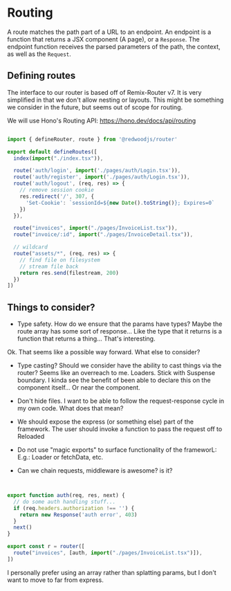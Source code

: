 # Routing

A route matches the path part of a URL to an endpoint. An endpoint is a function that returns a JSX component (A page), or a `Response`. The endpoint function receives the parsed parameters of the path, the context, as well as the `Request`.

## Defining routes

The interface to our router is based off of Remix-Router v7. It is very simplified in that we don't allow nesting or layouts. This might be something we consider in the future, but seems out of scope for routing.

We will use Hono's Routing API: https://hono.dev/docs/api/routing

```ts

import { defineRouter, route } from '@redwoodjs/router'

export default defineRoutes([
  index(import("./index.tsx")),

  route('auth/login', import('./pages/auth/Login.tsx')),
  route('auth/register', import('./pages/auth/Login.tsx')),
  route('auth/logout', (req, res) => {
    // remove session cookie
    res.redirect('/', 307, {
      'Set-Cookie': `sessionId=${new Date().toString()}; Expires=0`
    })
  }),

  route("invoices", import("./pages/InvoiceList.tsx")),
  route("invoice/:id", import("./pages/InvoiceDetail.tsx")),

  // wildcard
  route("assets/*", (req, res) => {
    // find file on filesystem
    // stream file back
    return res.send(filestream, 200)
  })
])
```

## Things to consider?

- Type safety. How do we ensure that the params have types? Maybe the route array has some sort of response... Like the type that it returns is a function that returns a thing... That's interesting.

Ok. That seems like a possible way forward. What else to consider?

- Type casting? Should we consider have the ability to cast things via the router? Seems like an overreach to me.
Loaders. Stick with Suspense boundary. I kinda see the benefit of been able to declare this on the component itself... Or near the component.

- Don't hide files. I want to be able to follow the request-response cycle in my own code. What does that mean?
- We should expose the express (or something else) part of the framework. The user should invoke a function to pass the request off to Reloaded

- Do not use "magic exports" to surface functionality of the frameworL: E.g.: Loader or fetchData, etc.

- Can we chain requests, middleware is awesome? is it?
```ts


export function auth(req, res, next) {
  // do some auth handling stuff...
  if (req.headers.authorization !== '') {
    return new Response('auth error', 403)
  }
  next()
}

export const r = router([
  route("invoices", [auth, import("./pages/InvoiceList.tsx")]),
])
```

I personally prefer using an array rather than splatting params, but I don't want to move to far from express.
